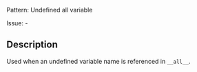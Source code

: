 Pattern: Undefined all variable

Issue: -

## Description

Used when an undefined variable name is referenced in `__all__`.